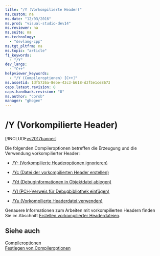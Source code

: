 ```yaml
---
title: "/Y (Vorkompilierte Header)"
ms.custom: na
ms.date: "12/03/2016"
ms.prod: "visual-studio-dev14"
ms.reviewer: na
ms.suite: na
ms.technology: 
  - "devlang-cpp"
ms.tgt_pltfrm: na
ms.topic: "article"
f1_keywords: 
  - "/Y"
dev_langs: 
  - "C++"
helpviewer_keywords: 
  - "/Y (Compileroptionen) [C++]"
ms.assetid: 1df5726a-8ebe-42c3-b618-d2f5e1ce8673
caps.latest.revision: 8
caps.handback.revision: "8"
ms.author: "corob"
manager: "ghogen"
---
```

# /Y (Vorkompilierte Header)
[!INCLUDE[vs2017banner](../../assembler/inline/includes/vs2017banner.md)]

Die folgenden Compileroptionen betreffen die Erzeugung und die Verwendung vorkompilierter Header:  
  
-   [\/Y\- \(Vorkompilierte Headeroptionen ignorieren\)](../../build/reference/y-ignore-precompiled-header-options.md)  
  
-   [\/Yc \(Datei der vorkompilierten Header erstellen\)](../../build/reference/yc-create-precompiled-header-file.md)  
  
-   [\/Yd \(Debuginformationen in Objektdatei ablegen\)](../../build/reference/yd-place-debug-information-in-object-file.md)  
  
-   [\/Yl \(PCH\-Verweis für Debugbibliothek einfügen\)](../../build/reference/yl-inject-pch-reference-for-debug-library.md)  
  
-   [\/Yu \(Vorkompilierte Headerdatei verwenden\)](../../build/reference/yu-use-precompiled-header-file.md)  
  
 Genauere Informationen zum Arbeiten mit vorkompilierten Headern finden Sie im Abschnitt [Erstellen vorkompilierter Headerdateien](../../build/reference/creating-precompiled-header-files.md).  
  
## Siehe auch  
 [Compileroptionen](../../build/reference/compiler-options.md)   
 [Festlegen von Compileroptionen](../../build/reference/setting-compiler-options.md)